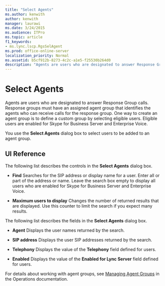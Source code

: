 ```yaml
---
title: "Select Agents"
ms.author: kenwith
author: kenwith
manager: laurawi
ms.date: 3/24/2015
ms.audience: ITPro
ms.topic: article
f1_keywords:
- ms.lync.lscp.RgsSelAgent
ms.prod: office-online-server
localization_priority: Normal
ms.assetid: b5cf912b-8273-4c2c-a1e5-f25530b264d0
description: "Agents are users who are designated to answer Response Group calls. Response groups must have an assigned agent group that identifies the agents who can receive calls for the response group. One way to create an agent group is to define a custom group by selecting eligible users. Eligible users are enabled for Skype for Business Server and Enterprise Voice."
---
```


# Select Agents
 
Agents are users who are designated to answer Response Group calls. Response groups must have an assigned agent group that identifies the agents who can receive calls for the response group. One way to create an agent group is to define a custom group by selecting eligible users. Eligible users are enabled for Skype for Business Server and Enterprise Voice. 
  
You use the **Select Agents** dialog box to select users to be added to an agent group.
  
## UI Reference

The following list describes the controls in the **Select Agents** dialog box.
  
- **Find** Searches for the SIP address or display name for a user. Enter all or part of the address or name. Leave the search box empty to display all users who are enabled for Skype for Business Server and Enterprise Voice.
    
- **Maximum users to display** Changes the number of returned results that are displayed. Use this counter to limit the search if you expect many results.
    
The following list describes the fields in the **Select Agents** dialog box.
  
- **Agent** Displays the user names returned by the search.
    
- **SIP address** Displays the user SIP addresses returned by the search.
    
- **Telephony** Displays the value of the **Telephony** field defined for users.
    
- **Enabled** Displays the value of the **Enabled for Lync Server** field defined for users.
    
For details about working with agent groups, see [Managing Agent Groups](http://technet.microsoft.com/library/36084cdc-38f1-4c45-922f-f81c7e86210c.aspx) in the Operations documentation.
  


